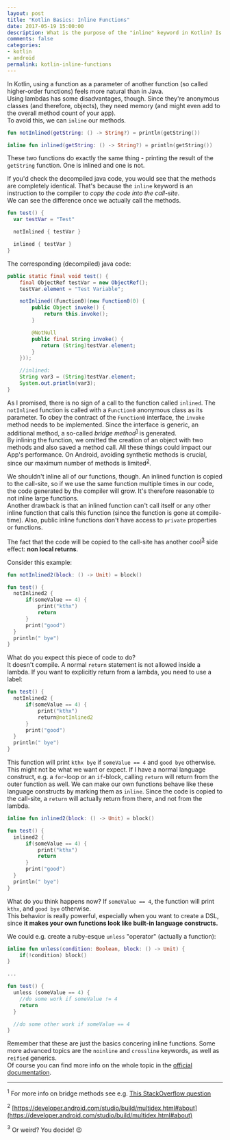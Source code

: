 ```yaml
---
layout: post
title: "Kotlin Basics: Inline Functions"
date: 2017-05-19 15:00:00
description: What is the purpose of the "inline" keyword in Kotlin? Is it helpful for Android development?
comments: false
categories:
- kotlin
- android
permalink: kotlin-inline-functions
---
```

In Kotlin, using a function as a parameter of another function (so called higher-order functions) feels more natural than in Java.  
Using lambdas has some disadvantages, though. Since they're anonymous classes (and therefore, objects), they need memory (and might even add to the overall method count of your app).    
To avoid this, we can `inline` our methods.

```kotlin
fun notInlined(getString: () -> String?) = println(getString())

inline fun inlined(getString: () -> String?) = println(getString())
```

These two functions do exactly the same thing - printing the result of the `getString` function. One is inlined and one is not.  

If you'd check the decompiled java code, you would see that the methods are completely identical. That's because the `inline` keyword is an instruction to the compiler to _copy the code into the call-site_.   
We can see the difference once we actually call the methods.

```kotlin
fun test() {
  var testVar = "Test"

  notInlined { testVar }

  inlined { testVar }
}
```

The corresponding (decompiled) java code:

```java
public static final void test() {
    final ObjectRef testVar = new ObjectRef();
    testVar.element = "Test Variable";

    notInlined((Function0)(new Function0(0) {
        public Object invoke() {
            return this.invoke();
        }

        @NotNull
        public final String invoke() {
           return (String)testVar.element;
        }
    }));

    //inlined:
    String var3 = (String)testVar.element;
    System.out.println(var3);
}
```

As I promised, there is no sign of a call to the function called `inlined`. The `notInlined` function is called with a `Function0` anonymous class as its parameter. To obey the contract of the `Function0` interface, the `invoke` method needs to be implemented. Since the interface is generic, an additional method, a so-called _bridge method_<sup>[1](#footnote1)</sup> is generated.  
By inlining the function, we omitted the creation of an object with two methods and also saved a method call. All these things could impact our App's performance. On Android, avoiding synthetic methods is crucial, since our maximum number of methods is limited<sup>[2](#footnote2)</sup>.

We shouldn't inline all of our functions, though. An inlined function is copied to the call-site, so if we use the same function multiple times in our code, the code generated by the compiler will grow. It's therefore reasonable to not inline large functions.  
Another drawback is that an inlined function can't call itself or any other inline function that calls this function (since the function is gone at compile-time). Also, public inline functions don't have access to `private` properties or functions. 


The fact that the code will be copied to the call-site has another cool<sup>[3](#footnote3)</sup> side effect: **non local returns**.

Consider this example:

```kotlin
fun notInlined2(block: () -> Unit) = block()

fun test() {
  notInlined2 {
      if(someValue == 4) {
          print("kthx")
          return
      }
      print("good")
  }
  println(" bye")
}
```

What do you expect this piece of code to do?  
It doesn't compile. A normal `return` statement is not allowed inside a lambda. If you want to explicitly return from a lambda, you need to use a label: 

```kotlin
fun test() {
  notInlined2 {
      if(someValue == 4) {
          print("kthx")
          return@notInlined2  
      }
      print("good")
  }
  println(" bye")
}
```
 
This function will print `kthx bye` if `someValue == 4` and `good bye` otherwise.  This might not be what we want or expect. If I have a normal language construct, e.g. a `for`-loop or an `if`-block, calling `return` will return from the outer function as well. We can make our own functions behave like these language constructs by marking them as `inline`. Since the code is copied to the call-site, a `return` will actually return from there, and not from the lambda.

```kotlin
inline fun inlined2(block: () -> Unit) = block()

fun test() {
  inlined2 {
      if(someValue == 4) {
          print("kthx")
          return
      }
      print("good")
  }
  println(" bye")
}
```

What do you think happens now? If `someValue == 4`, the function will print `kthx`, and `good bye` otherwise.  
This behavior is really powerful, especially when you want to create a DSL, since **it makes your own functions look like built-in language constructs.**

We could e.g. create a ruby-esque `unless` "operator" (actually a function):

```kotlin
inline fun unless(condition: Boolean, block: () -> Unit) {
    if(!condition) block()
}

...

fun test() {
  unless (someValue == 4) {
    //do some work if someValue != 4
    return
  }

  //do some other work if someValue == 4
}
```

Remember that these are just the basics concering inline functions. Some more advanced topics are the `noinline` and `crossline` keywords, as well as `reified` generics.  
 Of course you can find more info on the whole topic in the [official documentation](https://kotlinlang.org/docs/reference/inline-functions.html).

---

<a name="footnote1"><sup>1</sup></a> For more info on bridge methods see e.g. [This StackOverflow question](http://stackoverflow.com/questions/5007357/java-generics-bridge-method)

<a name="footnote2"><sup>2</sup></a> [https://developer.android.com/studio/build/multidex.html#about](https://developer.android.com/studio/build/multidex.html#about)

<a name="footnote3"><sup>3</sup></a> Or weird? You decide! 😉
